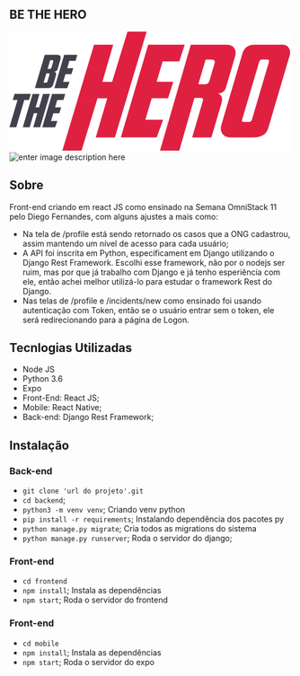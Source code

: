 ## BE THE HERO
![enter image description here](https://github.com/bonfimjustino7/bethehero/blob/master/frontend/src/assets/logo.svg) 
![enter image description here](https://miro.medium.com/max/600/1*N5Iep1wJY1iXgMzpHxzE8w.png)

## Sobre
Front-end criando em react JS como ensinado na Semana OmniStack 11 pelo Diego Fernandes, com alguns ajustes a mais como: 
- Na tela de /profile está sendo retornado os casos que a ONG cadastrou, assim mantendo um nível de acesso para cada usuário;
- A API foi inscrita em Python, especificament em Django utilizando o Django Rest Framework. Escolhi esse framework, não por o nodejs ser ruim, mas por que já trabalho com Django e já tenho esperiência com ele, então achei melhor utilizá-lo para estudar o framework Rest do Django.
- Nas telas de /profile e /incidents/new como ensinado foi usando autenticação com Token, então se o usuário entrar sem o token, ele será redirecionando para a página de Logon.

## Tecnlogias Utilizadas
- Node JS
- Python 3.6
- Expo
- Front-End: React JS;
- Mobile: React Native;
- Back-end: Django Rest Framework;

## Instalação
### Back-end
- `git clone 'url do projeto'.git`
- `cd backend`;
- `python3 -m venv venv`; Criando venv python
- `pip install -r requirements`; Instalando dependência dos pacotes py
- `python manage.py migrate`; Cria todos as migrations do sistema
- `python manage.py runserver`; Roda o servidor do django;

### Front-end
- `cd frontend`
- `npm install`; Instala as dependências
- `npm start`; Roda o servidor do frontend

### Front-end
- `cd mobile`
- `npm install`; Instala as dependências
- `npm start`; Roda o servidor do expo


